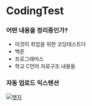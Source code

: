 # CodingTest
### 어떤 내용을 정리중인가?
+ 이것이 취업을 위한 코딩테스트다
+ 백준 
+ 프로그래머스 
+ 학교 C언어 자료구조 내용들

### 자동 업로드 익스텐션
<a alt="백준허브" href=https://github.com/BaekjoonHub/BaekjoonHub>
    <img alt="뱃지" src="https://img.shields.io/badge/BaekjoonHub-222222?style=flat-square&logo=github&logoColor=#181717">
</a>
